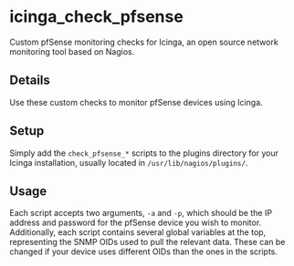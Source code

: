 # icinga_check_pfsense
Custom pfSense monitoring checks for Icinga, an open source network monitoring tool based on Nagios.

## Details
Use these custom checks to monitor pfSense devices using Icinga.

## Setup
Simply add the `check_pfsense_*` scripts to the plugins directory for your Icinga installation, usually located in `/usr/lib/nagios/plugins/`.

## Usage
Each script accepts two arguments, `-a` and `-p`, which should be the IP address and password for the pfSense device you wish to monitor.
Additionally, each script contains several global variables at the top, representing the SNMP OIDs used to pull the relevant data. These can be changed if your device uses different OIDs than the ones in the scripts.

